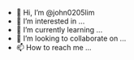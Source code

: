 - 👋 Hi, I’m @john0205lim
- 👀 I’m interested in ...
- 🌱 I’m currently learning ...
- 💞️ I’m looking to collaborate on ...
- 📫 How to reach me ...

<!---
john0205lim/john0205lim is a ✨ special ✨ repository because its `README.md` (this file) appears on your GitHub profile.
You can click the Preview link to take a look at your changes.
--->
<!DOCTYPE html>
<html>
<head>
    <title>이차곡선 그리기</title>
</head>
<body>
    <canvas id="myCanvas" width="800" height="600"></canvas>
    <script>
        var canvas = document.getElementById("myCanvas");
        var ctx = canvas.getContext("2d");

        function drawQuadraticCurve(curveType) {
            var a, b, c;
            if (curveType === "포물선") {
                a = Number(prompt("포물선의 a 값을 입력하세요:"));
                b = Number(prompt("포물선의 b 값을 입력하세요:"));
                c = Number(prompt("포물선의 c 값을 입력하세요:"));
            } else if (curveType === "타원") {
                a = Number(prompt("타원의 가로 반지름을 입력하세요:"));
                b = Number(prompt("타원의 세로 반지름을 입력하세요:"));
                c = 0;  // 타원의 경우 c 값은 0
            } else if (curveType === "쌍곡선") {
                a = Number(prompt("쌍곡선의 a 값을 입력하세요:"));
                b = Number(prompt("쌍곡선의 b 값을 입력하세요:"));
                c = Number(prompt("쌍곡선의 c 값을 입력하세요:"));
            } else {
                alert("잘못된 선택입니다.");
                return;
            }

            ctx.clearRect(0, 0, canvas.width, canvas.height);

            // 이차곡선 그리기
            ctx.beginPath();
            ctx.moveTo(0, canvas.height);
            for (var x = 0; x <= canvas.width; x++) {
                var y = a * Math.pow(x, 2) + b * x + c;
                ctx.lineTo(x, canvas.height - y);
            }
            ctx.strokeStyle = "red";
            ctx.lineWidth = 2;
            ctx.stroke();
            ctx.closePath();
        }

        var curveType = prompt("그리고자 하는 이차곡선을 선택하세요 (포물선, 타원, 쌍곡선):");
        drawQuadraticCurve(curveType);
    </script>
</body>
</html>
